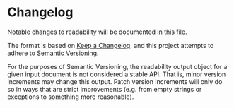 # Changelog

Notable changes to readability will be documented in this file.

The format is based on [Keep a Changelog](https://keepachangelog.com/en/1.0.0/),
and this project attempts to adhere to [Semantic Versioning](https://semver.org/spec/v2.0.0.html).

For the purposes of Semantic Versioning, the readability output object for a given
input document is not considered a stable API. That is, minor version increments
may change this output. Patch version increments will only do so in ways that are
strict improvements (e.g. from empty strings or exceptions to something more
reasonable).
